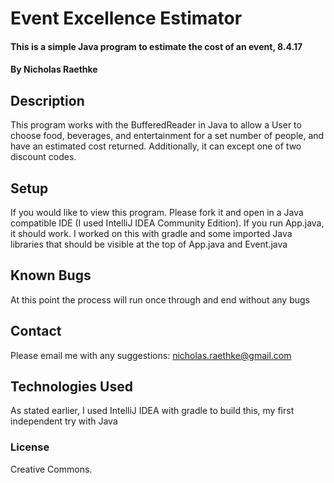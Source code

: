 # Event Excellence Estimator

#### This is a simple Java program to estimate the cost of an event, 8.4.17

#### By Nicholas Raethke

## Description

This program works with the BufferedReader in Java to allow a User to choose food, beverages, and entertainment for a set number of people, and have an estimated cost returned. Additionally, it can except one of two discount codes.

## Setup

If you would like to view this program. Please fork it and open in a Java compatible IDE (I used IntelliJ IDEA Community Edition). If you run App.java, it should work. I worked on this with gradle and some imported Java libraries that should be visible at the top of App.java and Event.java

## Known Bugs

At this point the process will run once through and end without any bugs

## Contact

Please email me with any suggestions: nicholas.raethke@gmail.com

## Technologies Used

As stated earlier, I used IntelliJ IDEA with gradle to build this, my first independent try with Java

### License

Creative Commons.
